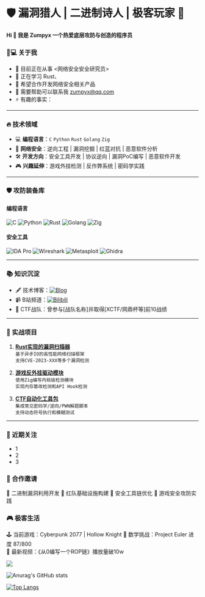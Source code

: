 # 🛡️ 漏洞猎人 | 二进制诗人 | 极客玩家 👾

&zwnj;**Hi 👋 我是 Zumpyx 一个热爱底层攻防与创造的程序员**&zwnj;

### 👨💻 关于我
- 🔭 目前正在从事 <网络安全安全研究员>
- 🌱 正在学习 Rust、
- 👯 希望合作开发网络安全相关产品
- 🤔 需要帮助可以联系我 zumpyx@qq.com
- ⚡ 有趣的事实：


---

### 🔥 技术领域

- 💻 &zwnj;**编程语言**&zwnj;：`C` `Python` `Rust` `Golang` `Zig`
- 🔐 &zwnj;**网络安全**&zwnj;：逆向工程 | 漏洞挖掘 | 红蓝对抗 | 恶意软件分析
- 🛠️ &zwnj;**开发方向**&zwnj;：安全工具开发 | 协议逆向 | 漏洞PoC编写 | 恶意软件开发
- 🎮 &zwnj;**兴趣延伸**&zwnj;：游戏外挂检测 | 反作弊系统 | 密码学实践

---

### 🛡️ 攻防装备库

#### 编程语言

![C](https://img.shields.io/badge/C-00599C?style=flat-square&logo=c&logoColor=white)
![Python](https://img.shields.io/badge/Python-3776AB?style=flat-square&logo=python&logoColor=white)
![Rust](https://img.shields.io/badge/Rust-000000?style=flat-square&logo=rust&logoColor=white)
![Golang](https://img.shields.io/badge/Go-00ADD8?style=flat-square&logo=go&logoColor=white)
![Zig](https://img.shields.io/badge/Zig-F7A41D?style=flat-square&logo=zig&logoColor=black)

#### 安全工具

![IDA Pro](https://img.shields.io/badge/IDA_Pro-272727?style=flat-square&logo=hex-rays&logoColor=white)
![Wireshark](https://img.shields.io/badge/Wireshark-1679A5?style=flat-square&logo=wireshark&logoColor=white)
![Metasploit](https://img.shields.io/badge/Metasploit-258FFA?style=flat-square&logo=metasploit&logoColor=white)
![Ghidra](https://img.shields.io/badge/Ghidra-00A8E1?style=flat-square&logo=ghidra&logoColor=white)

---

### 📚 知识沉淀
- 🖋️ 技术博客：[![Blog](https://img.shields.io/badge/安全技术博客-FF7139?style=flat-square&logo=ghost&logoColor=white)](https://example.com)
- 📹 B站频道：[![Bilibili](https://img.shields.io/badge/B站-00A1D6?style=flat-square&logo=bilibili&logoColor=white)](https://bilibili.com/yourid)
- 🚩 CTF战队：曾参与[战队名称]并取得[XCTF/网鼎杯等]前10战绩

---

### 🎯 实战项目
1. &zwnj;**[Rust实现的漏洞扫描器](https://example.com)**&zwnj;  
   `基于异步IO的高性能网络扫描框架`  
   `支持CVE-2023-XXX等多个漏洞检测`

2. &zwnj;**[游戏反外挂驱动模块](https://example.com)**&zwnj;  
   `使用Zig编写内核级检测模块`  
   `实现内存篡改检测和API Hook检测`

3. &zwnj;**[CTF自动化工具包](https://example.com)**&zwnj;  
   `集成常见密码学/逆向/PWN解题脚本`  
   `支持动态符号执行和模糊测试`

---

### 🧠 近期关注

- 1
- 2
- 3


### 🤝 合作邀请

📌 二进制漏洞利用开发
📌 红队基础设施构建
📌 安全工具链优化
📌 游戏安全攻防实践

### 🎮 极客生活

🕹️ 当前游戏：Cyberpunk 2077 | Hollow Knight
📐 数学挑战：Project Euler 进度 87/800  
🎥 最新视频：《从0编写一个ROP链》播放量破10w

<img src="https://github-readme-stats.vercel.app/api?username=Zumpyx&show_icons=true&theme=radical&hide=issues">

![Anurag's GitHub stats](https://github-readme-stats.vercel.app/api?username=gaishishenlun&count_private=true&show_icons=true&theme=radical)

[![Top Langs](https://github-readme-stats.vercel.app/api/top-langs/?username=gaishishenlun&theme=radical)](https://github.com/anuraghazra/github-readme-stats)

